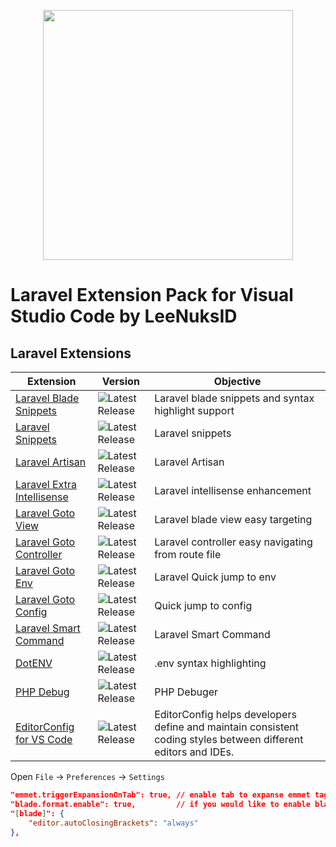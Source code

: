 <p align="center"><img src="https://res.cloudinary.com/aibnuhibban/image/upload/v1599472606/Github/Laravel%20Pack%20Extension/Page_2_hqqrsu.png" width="400">
</p>

# Laravel Extension Pack for Visual Studio Code by LeeNuksID


## Laravel Extensions

Extension | Version | Objective
--------- | ------- | ---------
[Laravel Blade Snippets](https://marketplace.visualstudio.com/items?itemName=onecentlin.laravel-blade) | ![Latest Release](https://vsmarketplacebadge.apphb.com/version-short/onecentlin.laravel-blade.svg) | Laravel blade snippets and syntax highlight support
[Laravel Snippets](https://marketplace.visualstudio.com/items?itemName=onecentlin.laravel5-snippets) | ![Latest Release](https://vsmarketplacebadge.apphb.com/version-short/onecentlin.laravel5-snippets.svg) | Laravel snippets
[Laravel Artisan](https://marketplace.visualstudio.com/items?itemName=ryannaddy.laravel-artisan) | ![Latest Release](https://vsmarketplacebadge.apphb.com/version-short/ryannaddy.laravel-artisan.svg) | Laravel Artisan
[Laravel Extra Intellisense](https://marketplace.visualstudio.com/items?itemName=amiralizadeh9480.laravel-extra-intellisense) | ![Latest Release](https://vsmarketplacebadge.apphb.com/version-short/amiralizadeh9480.laravel-extra-intellisense.svg) | Laravel intellisense enhancement
[Laravel Goto View](https://marketplace.visualstudio.com/items?itemName=codingyu.laravel-goto-view) | ![Latest Release](https://vsmarketplacebadge.apphb.com/version-short/codingyu.laravel-goto-view.svg) | Laravel blade view easy targeting
[Laravel Goto Controller](https://marketplace.visualstudio.com/items?itemName=stef-k.laravel-goto-controller) | ![Latest Release](https://vsmarketplacebadge.apphb.com/version-short/stef-k.laravel-goto-controller.svg) | Laravel controller easy navigating from route file
[Laravel Goto Env](https://marketplace.visualstudio.com/items?itemName=ctf0.laravel-goto-env) | ![Latest Release](https://vsmarketplacebadge.apphb.com/version-short/ctf0.laravel-goto-env.svg) | Laravel Quick jump to env
[Laravel Goto Config](https://marketplace.visualstudio.com/items?itemName=ctf0.laravel-goto-config) | ![Latest Release](https://vsmarketplacebadge.apphb.com/version-short/ctf0.laravel-goto-config.svg) | Quick jump to config
[Laravel Smart Command](https://marketplace.visualstudio.com/items?itemName=aibnuhibban.laravel-smart-command) | ![Latest Release](https://vsmarketplacebadge.apphb.com/version-short/aibnuhibban.laravel-smart-command.svg) | Laravel Smart Command
[DotENV](https://marketplace.visualstudio.com/items?itemName=mikestead.dotenv) | ![Latest Release](https://vsmarketplacebadge.apphb.com/version-short/mikestead.dotenv.svg) | .env syntax highlighting
[PHP Debug](https://marketplace.visualstudio.com/items?itemName=felixfbecker.php-debug) | ![Latest Release](https://vsmarketplacebadge.apphb.com/version-short/felixfbecker.php-debug.svg) | PHP Debuger 
[EditorConfig for VS Code](https://marketplace.visualstudio.com/items?itemName=EditorConfig.EditorConfig) | ![Latest Release](https://vsmarketplacebadge.apphb.com/version-short/mikestead.dotenv.svg) | EditorConfig helps developers define and maintain consistent coding styles between different editors and IDEs.

Open `File` -> `Preferences` -> `Settings`

```json
"emmet.triggerExpansionOnTab": true, // enable tab to expanse emmet tags
"blade.format.enable": true,         // if you would like to enable blade format
"[blade]": {
    "editor.autoClosingBrackets": "always"
},
